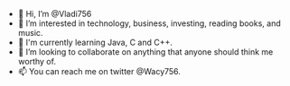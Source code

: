 - 👋 Hi, I’m @Vladi756
- 👀 I’m interested in technology, business, investing, reading books, and music.
- 🌱 I'm currently learning Java, C and C++. 
- 💞️ I’m looking to collaborate on anything that anyone should think me worthy of.
- 📫 You can reach me on twitter @Wacy756. 


